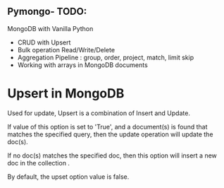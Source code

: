 ## Pymongo- TODO:

MongoDB with Vanilla Python
- CRUD with Upsert
- Bulk operation Read/Write/Delete
- Aggregation Pipeline : 
        group,
        order,
        project, 
        match, 
        limit skip
- Working with arrays in MongoDB documents


# Upsert in MongoDB

Used for update, Upsert is a combination of Insert and Update.

If value of this option is set to 'True', and a document(s) is found that matches the specified query, then the update operation will update the doc(s).


If no doc(s) matches the specified doc, then this option will insert a new doc in the collection .

By default, the upset option value is false. 

```

```